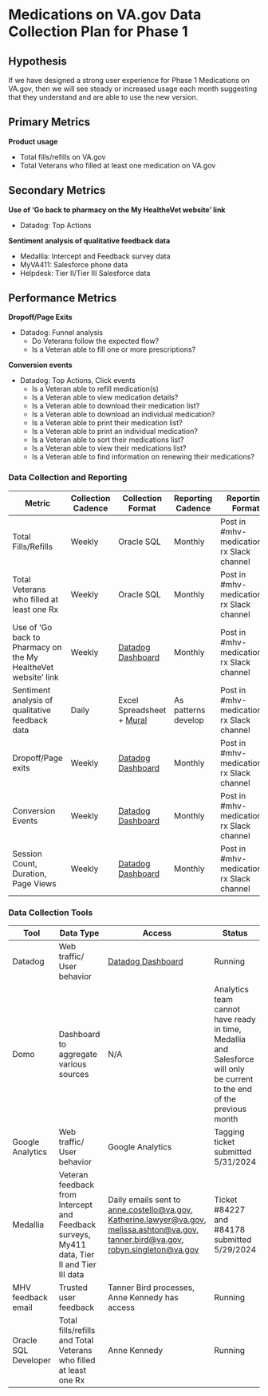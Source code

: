 # **Medications on VA.gov Data Collection Plan for Phase 1**

## **Hypothesis**

If we have designed a strong user experience for Phase 1 Medications on VA.gov, then we will see steady or increased usage each month suggesting that they understand and are able to use the new version.

## **Primary Metrics**

**Product usage**

- Total fills/refills on VA.gov
- Total Veterans who filled at least one medication on VA.gov

## **Secondary Metrics**

**Use of ‘Go back to pharmacy on the My HealtheVet website’ link**

- Datadog: Top Actions

**Sentiment analysis of qualitative feedback data**

- Medallia: Intercept and Feedback survey data
- MyVA411: Salesforce phone data
- Helpdesk: Tier II/Tier III Salesforce data

## **Performance Metrics**

**Dropoff/Page Exits**

- Datadog: Funnel analysis
  - Do Veterans follow the expected flow?
  - Is a Veteran able to fill one or more prescriptions?

**Conversion events**

- Datadog: Top Actions, Click events
  - Is a Veteran able to refill medication(s)
  - Is a Veteran able to view medication details?
  - Is a Veteran able to download their medication list?
  - Is a Veteran able to download an individual medication?
  - Is a Veteran able to print their medication list?
  - Is a Veteran able to print an individual medication?
  - Is a Veteran able to sort their medications list?
  - Is a Veteran able to view their medications list?
  - Is a Veteran able to find information on renewing their medications?

### **Data Collection and Reporting**

| Metric | Collection Cadence | Collection Format | Reporting Cadence | Reporting Format | Audience |
| --- | --- | --- | --- | --- | --- |
| Total Fills/Refills | Weekly | Oracle SQL | Monthly | Post in #mhv-medications-rx Slack channel | MHV Stakeholders |
| Total Veterans who filled at least one Rx | Weekly | Oracle SQL | Monthly | Post in #mhv-medications-rx Slack channel | MHV Stakeholders |
| Use of ‘Go back to Pharmacy on the My HealtheVet website’ link | Weekly | [Datadog Dashboard](https://vagov.ddog-gov.com/dashboard/p4s-ppk-kpw/rx-on-vagov?fromUser=false&refresh_mode=monthly&view=spans&from_ts=1714536000000&to_ts=1717100181580&live=true) | Monthly | Post in #mhv-medications-rx Slack channel | MHV Stakeholders |
| Sentiment analysis of qualitative feedback data | Daily | Excel Spreadsheet + [Mural](https://app.mural.co/t/departmentofveteransaffairs9999/m/departmentofveteransaffairs9999/1717100337676/5ce86a1002efa00d8a8a6e1d1aa265c002bb2d0b?sender=u8633abbc30765ec4537308010) | As patterns develop | Post in #mhv-medications-rx Slack channel | Kay, Kaitlin, Robyn, By Light UCD team |
| Dropoff/Page exits | Weekly | [Datadog Dashboard](https://vagov.ddog-gov.com/dashboard/p4s-ppk-kpw/rx-on-vagov?fromUser=false&refresh_mode=monthly&view=spans&from_ts=1714536000000&to_ts=1717100181580&live=true) | Monthly | Post in #mhv-medications-rx Slack channel | Kay, Kaitlin, Robyn, By Light UCD team |
| Conversion Events | Weekly | [Datadog Dashboard](https://vagov.ddog-gov.com/dashboard/p4s-ppk-kpw/rx-on-vagov?fromUser=false&refresh_mode=monthly&view=spans&from_ts=1714536000000&to_ts=1717100181580&live=true) | Monthly | Post in #mhv-medications-rx Slack channel | Kay, Kaitlin, Robyn, By Light UCD team |
| Session Count, Duration, Page Views | Weekly | [Datadog Dashboard](https://vagov.ddog-gov.com/dashboard/p4s-ppk-kpw/rx-on-vagov?fromUser=false&refresh_mode=monthly&view=spans&from_ts=1714536000000&to_ts=1717100181580&live=true) | Monthly | Post in #mhv-medications-rx Slack channel | Kay, Kaitlin, Robyn, By Light UCD team |

### **Data Collection Tools**

| Tool | Data Type | Access | Status |
| --- | --- | --- | --- |
| Datadog | Web traffic/ User behavior | [Datadog Dashboard](https://vagov.ddog-gov.com/dashboard/p4s-ppk-kpw/rx-on-vagov?fromUser=false&refresh_mode=monthly&view=spans&from_ts=1714536000000&to_ts=1717100181580&live=true)  | Running |
| Domo | Dashboard to aggregate various sources | N/A | Analytics team cannot have ready in time, Medallia and Salesforce will only be current to the end of the previous month |
| Google Analytics | Web traffic/ User behavior | Google Analytics | Tagging ticket submitted 5/31/2024 |
| Medallia | Veteran feedback from Intercept and Feedback surveys, My411 data, Tier II and Tier III data | Daily emails sent to [anne.costello@va.gov](mailto:anne.costello@va.gov), [Katherine.lawyer@va.gov](mailto:Katherine.lawyer@va.gov), [melissa.ashton@va.gov](mailto:melissa.ashton@va.gov), [tanner.bird@va.gov](mailto:tanner.bird@va.gov), <robyn.singleton@va.gov> | Ticket #84227 and #84178 submitted 5/29/2024 |
| MHV feedback email | Trusted user feedback | Tanner Bird processes, Anne Kennedy has access | Running |
| Oracle SQL Developer | Total fills/refills and Total Veterans who filled at least one Rx | Anne Kennedy | Running |

